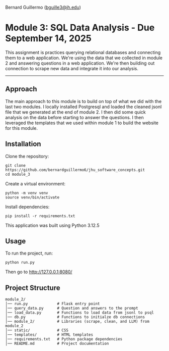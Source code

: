 Bernard Guillermo (bguille3@jh.edu)


# Module 3: SQL Data Analysis - Due September 14, 2025

This assignment is practices querying relational databases and connecting them to a web application. We're using the data that we collected in module 2 and answering questions in a web application. We're then building out connection to scrape new data and integrate it into our analysis.

---

## Approach
The main approach to this module is to build on top of what we did with the last two modules. I locally installed Postgresql and loaded the cleaned jsonl file that we generated at the end of module 2. I then did some quick analysis on the data before starting to answer the questions. I then leveraged the templates that we used within module 1 to build the website for this module. 

## Installation

Clone the repository:
```
git clone https://github.com/bernardguillermo6/jhu_software_concepts.git
cd module_3
```

Create a virtual environment:
```
python -m venv venv
source venv/bin/activate
```

Install dependencies:
```
pip install -r requirements.txt
```
This application was built using Python 3.12.5

## Usage
To run the project, run:
```
python run.py
```
Then go to http://127.0.0.1:8080/


## Project Structure
```
module_2/
│── run.py             # Flask entry point
│── query_data.py      # Question and answers to the prompt
│── load_data.py       # Functions to load data from jsonl to psql 
│── db.py              # Functions to initialze db connections
│── module_2/          # Libraries (scrape, clean, and LLM) from module_2
│── static/            # CSS
│── templates/         # HTML templates
│── requirements.txt   # Python package dependencies
│── README.md          # Project documentation
```



